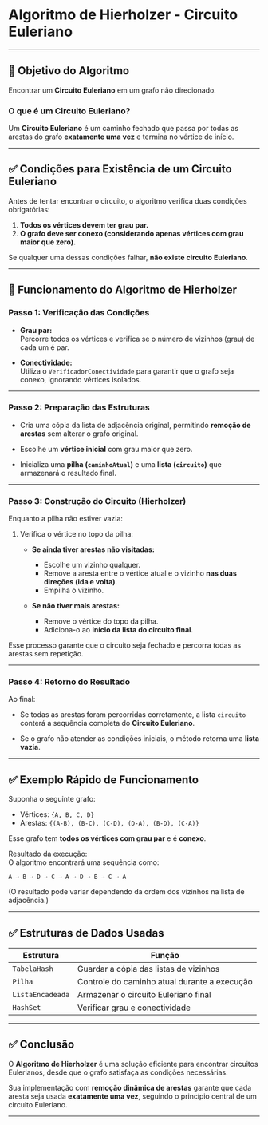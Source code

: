 # Algoritmo de Hierholzer - Circuito Euleriano

---

## 🎯 Objetivo do Algoritmo

Encontrar um **Circuito Euleriano** em um grafo não direcionado.

### O que é um Circuito Euleriano?

Um **Circuito Euleriano** é um caminho fechado que passa por todas as arestas do grafo **exatamente uma vez** e termina no vértice de início.

---

## ✅ Condições para Existência de um Circuito Euleriano

Antes de tentar encontrar o circuito, o algoritmo verifica duas condições obrigatórias:

1. **Todos os vértices devem ter grau par.**
2. **O grafo deve ser conexo (considerando apenas vértices com grau maior que zero).**

Se qualquer uma dessas condições falhar, **não existe circuito Euleriano**.

---

## 🧠 Funcionamento do Algoritmo de Hierholzer

### Passo 1: Verificação das Condições

- **Grau par:**  
  Percorre todos os vértices e verifica se o número de vizinhos (grau) de cada um é par.

- **Conectividade:**  
  Utiliza o `VerificadorConectividade` para garantir que o grafo seja conexo, ignorando vértices isolados.

---

### Passo 2: Preparação das Estruturas

- Cria uma cópia da lista de adjacência original, permitindo **remoção de arestas** sem alterar o grafo original.

- Escolhe um **vértice inicial** com grau maior que zero.

- Inicializa uma **pilha (`caminhoAtual`)** e uma **lista (`circuito`)** que armazenará o resultado final.

---

### Passo 3: Construção do Circuito (Hierholzer)

Enquanto a pilha não estiver vazia:

1. Verifica o vértice no topo da pilha:
    - **Se ainda tiver arestas não visitadas:**
        - Escolhe um vizinho qualquer.
        - Remove a aresta entre o vértice atual e o vizinho **nas duas direções (ida e volta)**.
        - Empilha o vizinho.

    - **Se não tiver mais arestas:**
        - Remove o vértice do topo da pilha.
        - Adiciona-o ao **início da lista do circuito final**.

Esse processo garante que o circuito seja fechado e percorra todas as arestas sem repetição.

---

### Passo 4: Retorno do Resultado

Ao final:

- Se todas as arestas foram percorridas corretamente, a lista `circuito` conterá a sequência completa do **Circuito Euleriano**.

- Se o grafo não atender as condições iniciais, o método retorna uma **lista vazia**.

---

## ✅ Exemplo Rápido de Funcionamento

Suponha o seguinte grafo:

- Vértices: `{A, B, C, D}`
- Arestas: `{(A-B), (B-C), (C-D), (D-A), (B-D), (C-A)}`

Esse grafo tem **todos os vértices com grau par** e é **conexo**.

Resultado da execução:  
O algoritmo encontrará uma sequência como:

`A → B → D → C → A → D → B → C → A`

(O resultado pode variar dependendo da ordem dos vizinhos na lista de adjacência.)

---

## ✅ Estruturas de Dados Usadas

| Estrutura              | Função                                           |
|----------------------- | ----------------------------------------------- |
| `TabelaHash`           | Guardar a cópia das listas de vizinhos         |
| `Pilha`                | Controle do caminho atual durante a execução   |
| `ListaEncadeada`       | Armazenar o circuito Euleriano final           |
| `HashSet`              | Verificar grau e conectividade                 |

---

## ✅ Conclusão

O **Algoritmo de Hierholzer** é uma solução eficiente para encontrar circuitos Eulerianos, desde que o grafo satisfaça as condições necessárias.

Sua implementação com **remoção dinâmica de arestas** garante que cada aresta seja usada **exatamente uma vez**, seguindo o princípio central de um circuito Euleriano.

---
